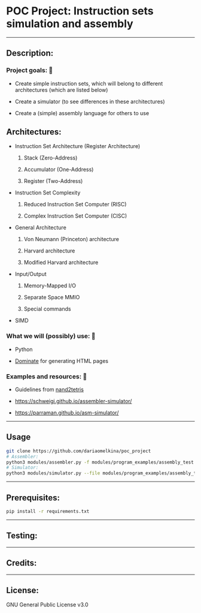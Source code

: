 # POC Project: Instruction sets simulation and assembly

---

## Description:

### Project goals: :cherry_blossom:

* Create simple instruction sets, which will belong to different architectures
(which are listed below)

* Create a simulator (to see differences in these architectures)

* Create a (simple) assembly language for others to use

## Architectures:

* Instruction Set Architecture (Register Architecture)

  1. Stack (Zero-Address)

  2. Accumulator (One-Address)

  3. Register (Two-Address)

* Instruction Set Complexity

  1. Reduced Instruction Set Computer (RISC)
  
  2. Complex Instruction Set Computer (CISC)

* General Architecture

  1. Von Neumann (Princeton) architecture

  2. Harvard architecture
  
  3. Modified Harvard architecture

* Input/Output

  1. Memory-Mapped I/O
  
  2. Separate Space MMIO
  
  3. Special commands

+ SIMD


### What we will (possibly) use: :maple_leaf:

* Python

* [Dominate](https://github.com/Knio/dominate) for generating HTML pages

### Examples and resources: :fallen_leaf:

* Guidelines from [nand2tetris](http://f.javier.io/rep/books/The%20Elements%20of%20Computing%20Systems.pdf)

* https://schweigi.github.io/assembler-simulator/

* https://parraman.github.io/asm-simulator/

---

## Usage

```bash
git clone https://github.com/dariaomelkina/poc_project
# Assembler:
python3 modules/assembler.py -f modules/program_examples/assembly_test.asm --isa RISC3
# Simulator:
python3 modules/simulator.py --file modules/program_examples/assembly_test6.bin --isa RISC3 --architecture neumann --output special
```

---

## Prerequisites:

```bash
pip install -r requirements.txt
```
---

## Testing:

---

## Credits:

---

## License:

GNU General Public License v3.0